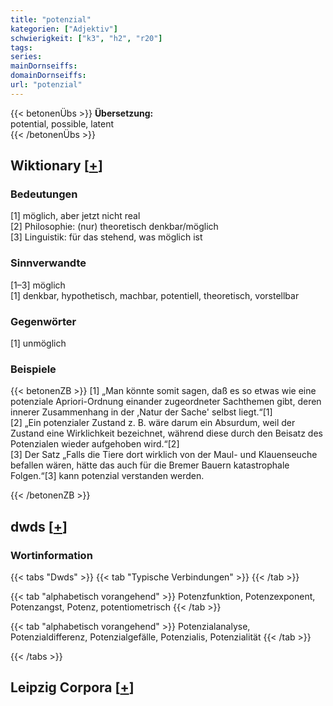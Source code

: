 ```yaml
---
title: "potenzial"
kategorien: ["Adjektiv"]
schwierigkeit: ["k3", "h2", "r20"]
tags:
series:
mainDornseiffs:
domainDornseiffs:
url: "potenzial"
---
```


{{< betonenÜbs >}}
**Übersetzung:**  
potential, possible, latent  
{{< /betonenÜbs >}}

## Wiktionary [[+](https://de.wiktionary.org/wiki/potenzial)]

### Bedeutungen
[1] möglich, aber jetzt nicht real  
[2] Philosophie: (nur) theoretisch denkbar/möglich  
[3] Linguistik: für das stehend, was möglich ist  

### Sinnverwandte
[1–3] möglich  
[1] denkbar, hypothetisch, machbar, potentiell, theoretisch, vorstellbar  

### Gegenwörter
[1] unmöglich  

### Beispiele
{{< betonenZB >}}
[1] „Man könnte somit sagen, daß es so etwas wie eine potenziale Apriori-Ordnung einander zugeordneter Sachthemen gibt, deren innerer Zusammenhang in der ,Natur der Sache' selbst liegt.“[1]  
[2] „Ein potenzialer Zustand z. B. wäre darum ein Absurdum, weil der Zustand eine Wirklichkeit bezeichnet, während diese durch den Beisatz des Potenzialen wieder aufgehoben wird.“[2]  
[3] Der Satz „Falls die Tiere dort wirklich von der Maul- und Klauenseuche befallen wären, hätte das auch für die Bremer Bauern katastrophale Folgen.“[3] kann potenzial verstanden werden.  

{{< /betonenZB >}}


## dwds [[+](https://www.dwds.de/wb/potenzial)]

### Wortinformation
{{< tabs "Dwds" >}}
{{< tab "Typische Verbindungen" >}}
{{< /tab >}}

{{< tab "alphabetisch vorangehend" >}}
Potenzfunktion, Potenzexponent, Potenzangst, Potenz, potentiometrisch
{{< /tab >}}

{{< tab "alphabetisch vorangehend" >}}
Potenzialanalyse, Potenzialdifferenz, Potenzialgefälle, Potenzialis, Potenzialität
{{< /tab >}}

{{< /tabs >}}

## Leipzig Corpora [[+](https://corpora.uni-leipzig.de/en/res?word=potenzial&corpusId=deu_newscrawl-public_2018)]

